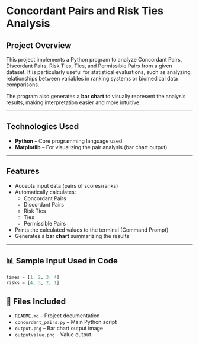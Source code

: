 # Concordant Pairs and Risk Ties Analysis

##  Project Overview
This project implements a Python program to analyze Concordant Pairs, Discordant Pairs, Risk Ties, Ties, and Permissible Pairs from a given dataset.
It is particularly useful for statistical evaluations, such as analyzing relationships between variables in ranking systems or biomedical data comparisons.

The program also generates a **bar chart** to visually represent the analysis results, making interpretation easier and more intuitive.

---

##  Technologies Used
- **Python** – Core programming language used  
- **Matplotlib** – For visualizing the pair analysis (bar chart output)  

---

##  Features

- Accepts input data (pairs of scores/ranks)
- Automatically calculates:
  -  Concordant Pairs
  -  Discordant Pairs
  -  Risk Ties
  -  Ties
  -  Permissible Pairs
- Prints the calculated values to the terminal (Command Prompt)
- Generates a **bar chart** summarizing the results

---

## 📊 Sample Input Used in Code

```python
times = [1, 2, 3, 4]
risks = [4, 3, 2, 1]
```

## 📁 Files Included

- `README.md` – Project documentation
- `concordant_pairs.py` – Main Python script  
- `output.png` – Bar chart output image 
- `outputvalue.png` – Value output
```


